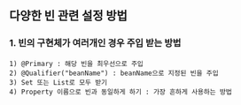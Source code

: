 ## 다양한 빈 관련 설정 방법

### 1. 빈의 구현체가 여러개인 경우 주입 받는 방법
    1) @Primary : 해당 빈을 최우선으로 주입
    2) @Qualifier("beanName") : beanName으로 지정된 빈을 주입
    3) Set 또는 List로 모두 받기
    4) Property 이름으로 빈과 동일하게 하기 : 가장 흔하게 사용하는 방법

